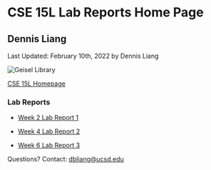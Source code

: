 
# CSE 15L Lab Reports Home Page
## Dennis Liang

Last Updated: February 10th, 2022 by Dennis Liang

![Geisel Library](https://ucsdnews.ucsd.edu/news_uploads/210115-Geisel-139DSC_7412-UCSanDiego-ErikJepsen.jpg)


[CSE 15L Homepage](https://ucsd-cse15l-w22.github.io/)

### Lab Reports
- [Week 2 Lab Report 1](https://dennisliang01.github.io/cse15l-lab-reports/lab-report-1-week-2)

- [Week 4 Lab Report 2](https://dennisliang01.github.io/cse15l-lab-reports/lab-report-2-week-4)

- [Week 6 Lab Report 3](https://dennisliang01.github.io/cse15l-lab-reports/lab-report-3-week-6)

Questions? Contact: dbliang@ucsd.edu
